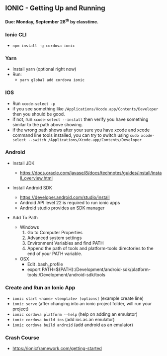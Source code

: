 ## IONIC - Getting Up and Running
#### Due: Monday, September 28<sup>th</sup> by classtime.

### Ionic CLI
- `npm install -g cordova ionic`

### Yarn

- Install yarn (optional right now)
- Run:
    - `yarn global add cordova ionic`

### IOS

- Run `xcode-select -p`
- if you see something like `/Applications/Xcode.app/Contents/Developer` then you should be good.
- if not, run `xcode-select --install` then verify you have something similar to the path above showing. 
- if the wrong path shows after your sure you have xcode and xcode command line tools installed, you can try to switch using `sudo xcode-select --switch /Applications/Xcode.app/Contents/Developer`

### Android

- Install JDK 
    - https://docs.oracle.com/javase/8/docs/technotes/guides/install/install_overview.html
- Install Android SDK
    - https://developer.android.com/studio/install
    - Android API level 22 is required to run ionic apps 
    - Android studio provides an SDK manager

- Add To Path
    - Windows
        1. Go to Computer Properties
        2. Advanced system settings
        3. Environment Variables and find PATH
        4. Append the path of tools and platform-tools directories to the end of your PATH variable.
   - OSX 
        - Edit .bash_profile
        - export PATH=${PATH}:/Development/android-sdk/platform-tools:/Development/android-sdk/tools

### Create and Run an Ionic App

- `ionic start <name> <template> [options]` (example create line)
- `ionic serve`   (after changing into an ionic project folder, will run your project)
- `ionic cordova platform --help` (help on adding an emulator)
- `ionic cordova build ios` (add ios as an emulator)
- `ionic cordova build android` (add android as an emulator)


### Crash Course

- https://ionicframework.com/getting-started
